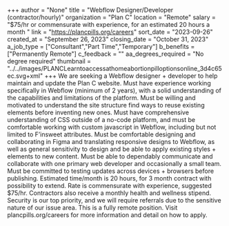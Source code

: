 +++
author = "None"
title = "Webflow Designer/Developer (contractor/hourly)"
organization = "Plan C"
location = "Remote"
salary = "$75/hr or commensurate with experience, for an estimated 20 hours a month  "
link = "https://plancpills.org/careers"
sort_date = "2023-09-26"
created_at = "September 26, 2023"
closing_date = "October 31, 2023"
a_job_type = ["Consultant","Part Time","Temporary"]
b_benefits = ["Permanently Remote"]
c_feedback = ""
aa_degrees_required = "No degree required"
thumbnail = "../../images/PLANCLearntoaccessathomeabortionpilloptionsonline_3d4c65ec.svg+xml"
+++
We are seeking a Webflow designer + developer to help maintain and update the Plan C website. Must have experience working specifically in Webflow (minimum of 2 years), with a solid understanding of the capabilities and limitations of the platform. Must be willing and motivated to understand the site structure find ways to reuse existing elements before inventing new ones. Must have comprehensive understanding of CSS outside of a no-code platform, and must be comfortable working with custom javascript in Webflow, including but not limited to F’insweet attributes. Must be comfortable designing and collaborating in Figma and translating responsive designs to Webflow, as well as general sensitivity to design and be able to apply existing styles + elements to new content. Must be able to dependably communicate and collaborate with one primary web developer and occasionally a small team. Must be committed to testing updates across devices + browsers before publishing‍. Estimated time/month is 20 hours, for 3 month contract with possibility to extend. Rate is commensurate with experience, suggested $75/hr. Contractors also receive a monthly health and wellness stipend. Security is our top priority, and we will require referrals due to the sensitive nature of our issue area. This is a fully remote position. Visit plancpills.org/careers for more information and detail on how to apply. 